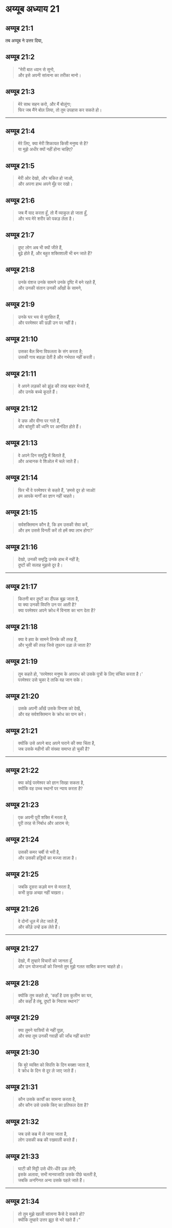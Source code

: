 # अय्यूब अध्याय 21

## अय्यूब 21:1

तब अय्यूब ने उत्तर दिया,

## अय्यूब 21:2

> "मेरी बात ध्यान से सुनो,  
> और इसे अपनी सांत्वना का तरीका मानो।

## अय्यूब 21:3

> मेरे साथ सहन करो, और मैं बोलूंगा;  
> फिर जब मैंने बोल लिया, तो तुम उपहास कर सकते हो।

---

## अय्यूब 21:4

> मेरे लिए, क्या मेरी शिकायत किसी मनुष्य से है?  
> या मुझे अधीर क्यों नहीं होना चाहिए?

## अय्यूब 21:5

> मेरी ओर देखो, और चकित हो जाओ,  
> और अपना हाथ अपने मुँह पर रखो।

## अय्यूब 21:6

> जब मैं याद करता हूँ, तो मैं व्याकुल हो जाता हूँ,  
> और भय मेरे शरीर को पकड़ लेता है।

## अय्यूब 21:7

> दुष्ट लोग अब भी क्यों जीते हैं,  
> बूढ़े होते हैं, और बहुत शक्तिशाली भी बन जाते हैं?

## अय्यूब 21:8

> उनके वंशज उनके सामने उनके दृष्टि में बने रहते हैं,  
> और उनकी संतान उनकी आँखों के सामने,

## अय्यूब 21:9

> उनके घर भय से सुरक्षित हैं,  
> और परमेश्वर की छड़ी उन पर नहीं है।

## अय्यूब 21:10

> उसका बैल बिना विफलता के संग करता है;  
> उसकी गाय बछड़ा देती है और गर्भपात नहीं करती।

## अय्यूब 21:11

> वे अपने लड़कों को झुंड की तरह बाहर भेजते हैं,  
> और उनके बच्चे कूदते हैं।

## अय्यूब 21:12

> वे डफ और वीणा पर गाते हैं,  
> और बांसुरी की ध्वनि पर आनंदित होते हैं।

## अय्यूब 21:13

> वे अपने दिन समृद्धि में बिताते हैं,  
> और अचानक वे शिओल में चले जाते हैं।

## अय्यूब 21:14

> फिर भी वे परमेश्वर से कहते हैं, 'हमसे दूर हो जाओ!  
> हम आपके मार्गों का ज्ञान नहीं चाहते।

## अय्यूब 21:15

> सर्वशक्तिमान कौन है, कि हम उसकी सेवा करें,  
> और हम उससे विनती करें तो हमें क्या लाभ होगा?’

## अय्यूब 21:16

> देखो, उनकी समृद्धि उनके हाथ में नहीं है;  
> दुष्टों की सलाह मुझसे दूर है।

---

## अय्यूब 21:17

> कितनी बार दुष्टों का दीपक बुझ जाता है,  
> या क्या उनकी विपत्ति उन पर आती है?  
> क्या परमेश्वर अपने क्रोध में विनाश का भाग देता है?

## अय्यूब 21:18

> क्या वे हवा के सामने तिनके की तरह हैं,  
> और भूसी की तरह जिसे तूफान उड़ा ले जाता है?

## अय्यूब 21:19

> तुम कहते हो, 'परमेश्वर मनुष्य के अपराध को उसके पुत्रों के लिए संचित करता है।'  
> परमेश्वर उसे चुका दे ताकि वह जान सके।

## अय्यूब 21:20

> उसके अपनी आँखें उसके विनाश को देखें,  
> और वह सर्वशक्तिमान के क्रोध का पान करे।

## अय्यूब 21:21

> क्योंकि उसे अपने बाद अपने घराने की क्या चिंता है,  
> जब उसके महीनों की संख्या समाप्त हो चुकी है?

---

## अय्यूब 21:22

> क्या कोई परमेश्वर को ज्ञान सिखा सकता है,  
> क्योंकि वह उच्च स्थानों पर न्याय करता है?

## अय्यूब 21:23

> एक अपनी पूरी शक्ति में मरता है,  
> पूरी तरह से निर्बाध और आराम से;

## अय्यूब 21:24

> उसकी कमर चर्बी से भरी है,  
> और उसकी हड्डियों का मज्जा ताज़ा है।

## अय्यूब 21:25

> जबकि दूसरा कड़वे मन से मरता है,  
> कभी कुछ अच्छा नहीं चखता।

## अय्यूब 21:26

> वे दोनों धूल में लेट जाते हैं,  
> और कीड़े उन्हें ढक लेते हैं।

---

## अय्यूब 21:27

> देखो, मैं तुम्हारे विचारों को जानता हूँ,  
> और उन योजनाओं को जिनसे तुम मुझे गलत साबित करना चाहते हो।

## अय्यूब 21:28

> क्योंकि तुम कहते हो, 'कहाँ है उस कुलीन का घर,  
> और कहाँ है तंबू, दुष्टों के निवास स्थान?’

## अय्यूब 21:29

> क्या तुमने यात्रियों से नहीं पूछा,  
> और क्या तुम उनकी गवाही की जाँच नहीं करते?

## अय्यूब 21:30

> कि बुरे व्यक्ति को विपत्ति के दिन बख्शा जाता है,  
> वे क्रोध के दिन से दूर ले जाए जाते हैं।

## अय्यूब 21:31

> कौन उसके कार्यों का सामना करता है,  
> और कौन उसे उसके किए का प्रतिफल देता है?

## अय्यूब 21:32

> जब उसे कब्र में ले जाया जाता है,  
> लोग उसकी कब्र की रखवाली करते हैं।

## अय्यूब 21:33

> घाटी की मिट्टी उसे धीरे-धीरे ढक लेगी;  
> इसके अलावा, सभी मानवजाति उसके पीछे चलती है,  
> जबकि अनगिनत अन्य उसके पहले जाते हैं।

---

## अय्यूब 21:34

> तो तुम मुझे खाली सांत्वना कैसे दे सकते हो?  
> क्योंकि तुम्हारे उत्तर झूठ से भरे रहते हैं।”
